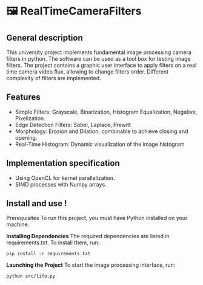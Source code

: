 # 🖼️ RealTimeCameraFilters

## General description
This university project implements fundamental image processing camera filters in python. The software can be used as a tool box for testing image filters.
The project contains a graphic user interface to apply filters on a real time camera video flux, allowing to change filters order. Different complexity of filters are implemented.

## Features 

- Simple Filters: Grayscale, Binarization, Histogram Equalization, Negative, Pixelization.
- Edge Detection Filters: Sobel, Laplace, Prewitt
- Morphology: Erosion and Dilation, combinable to achieve closing and opening.
- Real-Time Histogram: Dynamic visualization of the image histogram

## Implementation specification

- Using OpenCL for kernel parallelization.
- SIMD processes with Numpy arrays.

## Install and use !

Prerequisites
To run this project, you must have Python installed on your machine.

**Installing Dependencies**
The required dependencies are listed in requirements.txt. To install them, run:
```
pip install -r requirements.txt
```
**Launching the Project**
To start the image processing interface, run:
```
python src/tifo.py
```
